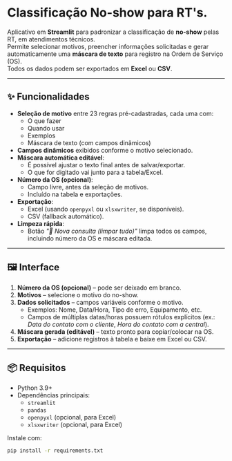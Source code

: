 # Classificação No-show para RT's.

Aplicativo em **Streamlit** para padronizar a classificação de **no-show** pelas RT, em atendimentos técnicos.  
Permite selecionar motivos, preencher informações solicitadas e gerar automaticamente uma **máscara de texto** para registro na Ordem de Serviço (OS).  
Todos os dados podem ser exportados em **Excel** ou **CSV**.

---

## ✨ Funcionalidades

- **Seleção de motivo** entre 23 regras pré-cadastradas, cada uma com:
  - O que fazer
  - Quando usar
  - Exemplos
  - Máscara de texto (com campos dinâmicos)
- **Campos dinâmicos** exibidos conforme o motivo selecionado.
- **Máscara automática editável**:
  - É possível ajustar o texto final antes de salvar/exportar.
  - O que for digitado vai junto para a tabela/Excel.
- **Número da OS (opcional)**:
  - Campo livre, antes da seleção de motivos.
  - Incluído na tabela e exportações.
- **Exportação**:
  - Excel (usando `openpyxl` ou `xlsxwriter`, se disponíveis).
  - CSV (fallback automático).
- **Limpeza rápida**:
  - Botão *"🧹 Nova consulta (limpar tudo)"* limpa todos os campos, incluindo número da OS e máscara editada.

---

## 🖼️ Interface

1. **Número da OS (opcional)** – pode ser deixado em branco.  
2. **Motivos** – selecione o motivo do no-show.  
3. **Dados solicitados** – campos variáveis conforme o motivo.  
   - Exemplos: Nome, Data/Hora, Tipo de erro, Equipamento, etc.  
   - Campos de múltiplas datas/horas possuem rótulos explícitos (ex.: *Data do contato com o cliente*, *Hora do contato com a central*).  
4. **Máscara gerada (editável)** – texto pronto para copiar/colocar na OS.  
5. **Exportação** – adicione registros à tabela e baixe em Excel ou CSV.  

---

## 📦 Requisitos

- Python 3.9+  
- Dependências principais:
  - `streamlit`
  - `pandas`
  - `openpyxl` (opcional, para Excel)
  - `xlsxwriter` (opcional, para Excel)

Instale com:

```bash
pip install -r requirements.txt
